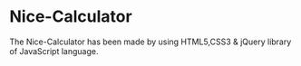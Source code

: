 # Nice-Calculator
The Nice-Calculator has been made by using HTML5,CSS3 &amp; jQuery library of JavaScript language. 
